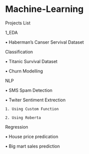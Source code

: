 # Machine-Learning

Projects List

1_EDA

  •	Haberman’s Canser Servival Dataset

Classification

  •	Titanic Survival Dataset

  •	Churn Modelling

NLP
  
  •	SMS Spam Detection
  
  •	Twiter Sentiment Extrection 
  
    1. Using Custom Function
  
    2. Using Roberta

Regression
  
  •	House price predication
  
  •	Big mart sales prediction
